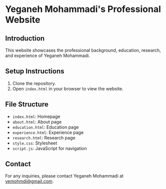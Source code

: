 # Yeganeh Mohammadi's Professional Website

## Introduction
This website showcases the professional background, education, research, and experience of Yeganeh Mohammadi.

## Setup Instructions
1. Clone the repository.
2. Open `index.html` in your browser to view the website.

## File Structure
- `index.html`: Homepage
- `about.html`: About page
- `education.html`: Education page
- `experience.html`: Experience page
- `research.html`: Research page
- `style.css`: Stylesheet
- `script.js`: JavaScript for navigation

## Contact
For any inquiries, please contact Yeganeh Mohammadi at [yemohmdi@gmail.com](mailto:yemohmdi@gmail.com).
